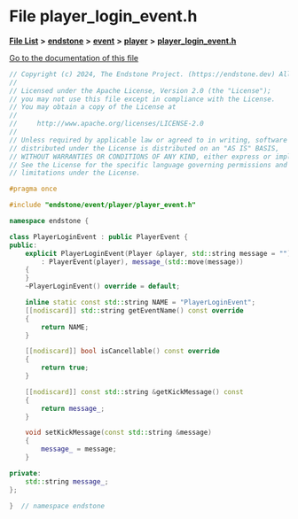 

# File player\_login\_event.h

[**File List**](files.md) **>** [**endstone**](dir_6cf277b678674f97c7a2b6b3b2447b33.md) **>** [**event**](dir_f1d783c0ad83ee143d16e768ebca51c8.md) **>** [**player**](dir_7c05c37b25e9c9eccd9c63c2d313ba28.md) **>** [**player\_login\_event.h**](player__login__event_8h.md)

[Go to the documentation of this file](player__login__event_8h.md)


```C++
// Copyright (c) 2024, The Endstone Project. (https://endstone.dev) All Rights Reserved.
//
// Licensed under the Apache License, Version 2.0 (the "License");
// you may not use this file except in compliance with the License.
// You may obtain a copy of the License at
//
//     http://www.apache.org/licenses/LICENSE-2.0
//
// Unless required by applicable law or agreed to in writing, software
// distributed under the License is distributed on an "AS IS" BASIS,
// WITHOUT WARRANTIES OR CONDITIONS OF ANY KIND, either express or implied.
// See the License for the specific language governing permissions and
// limitations under the License.

#pragma once

#include "endstone/event/player/player_event.h"

namespace endstone {

class PlayerLoginEvent : public PlayerEvent {
public:
    explicit PlayerLoginEvent(Player &player, std::string message = "")
        : PlayerEvent(player), message_(std::move(message))
    {
    }
    ~PlayerLoginEvent() override = default;

    inline static const std::string NAME = "PlayerLoginEvent";
    [[nodiscard]] std::string getEventName() const override
    {
        return NAME;
    }

    [[nodiscard]] bool isCancellable() const override
    {
        return true;
    }

    [[nodiscard]] const std::string &getKickMessage() const
    {
        return message_;
    }

    void setKickMessage(const std::string &message)
    {
        message_ = message;
    }

private:
    std::string message_;
};

}  // namespace endstone
```


